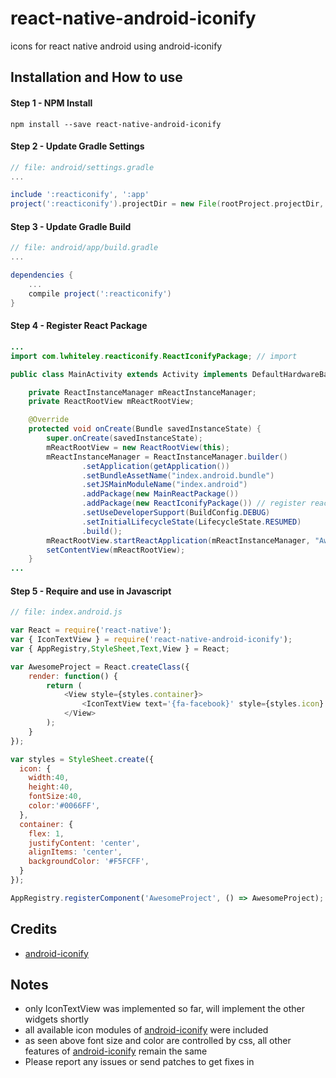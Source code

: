 # react-native-android-iconify
icons for react native android using android-iconify

## Installation and How to use

#### Step 1 - NPM Install

```shell
npm install --save react-native-android-iconify
```
#### Step 2 - Update Gradle Settings

```gradle
// file: android/settings.gradle
...

include ':reacticonify', ':app'
project(':reacticonify').projectDir = new File(rootProject.projectDir, '../node_modules/react-native-android-iconify/app')
```

#### Step 3 - Update Gradle Build

```gradle
// file: android/app/build.gradle
...

dependencies {
    ...
    compile project(':reacticonify')
}
```

#### Step 4 - Register React Package

```java
...
import com.lwhiteley.reacticonify.ReactIconifyPackage; // import

public class MainActivity extends Activity implements DefaultHardwareBackBtnHandler {

    private ReactInstanceManager mReactInstanceManager;
    private ReactRootView mReactRootView;

    @Override
    protected void onCreate(Bundle savedInstanceState) {
        super.onCreate(savedInstanceState);
        mReactRootView = new ReactRootView(this);
        mReactInstanceManager = ReactInstanceManager.builder()
                .setApplication(getApplication())
                .setBundleAssetName("index.android.bundle")
                .setJSMainModuleName("index.android")
                .addPackage(new MainReactPackage())
                .addPackage(new ReactIconifyPackage()) // register react iconify package here
                .setUseDeveloperSupport(BuildConfig.DEBUG)
                .setInitialLifecycleState(LifecycleState.RESUMED)
                .build();
        mReactRootView.startReactApplication(mReactInstanceManager, "AwesomeProject", null);
        setContentView(mReactRootView);
    }
...

```

#### Step 5 - Require and use in Javascript

```js
// file: index.android.js

var React = require('react-native');
var { IconTextView } = require('react-native-android-iconify');
var { AppRegistry,StyleSheet,Text,View } = React;

var AwesomeProject = React.createClass({
    render: function() {
        return (
            <View style={styles.container}>
                <IconTextView text='{fa-facebook}' style={styles.icon} />
            </View>
        );
    }
});

var styles = StyleSheet.create({
  icon: {
    width:40,
    height:40,
    fontSize:40,
    color:'#0066FF',
  },
  container: {
    flex: 1,
    justifyContent: 'center',
    alignItems: 'center',
    backgroundColor: '#F5FCFF',
  }
});

AppRegistry.registerComponent('AwesomeProject', () => AwesomeProject);
```

## Credits

- [android-iconify](https://github.com/JoanZapata/android-iconify)

## Notes
- only IconTextView was implemented so far, will implement the other widgets shortly
- all available icon modules of [android-iconify](https://github.com/JoanZapata/android-iconify) were included
- as seen above font size and color are controlled by css, all other features of [android-iconify](https://github.com/JoanZapata/android-iconify) remain the same
- Please report any issues or send patches to get fixes in
